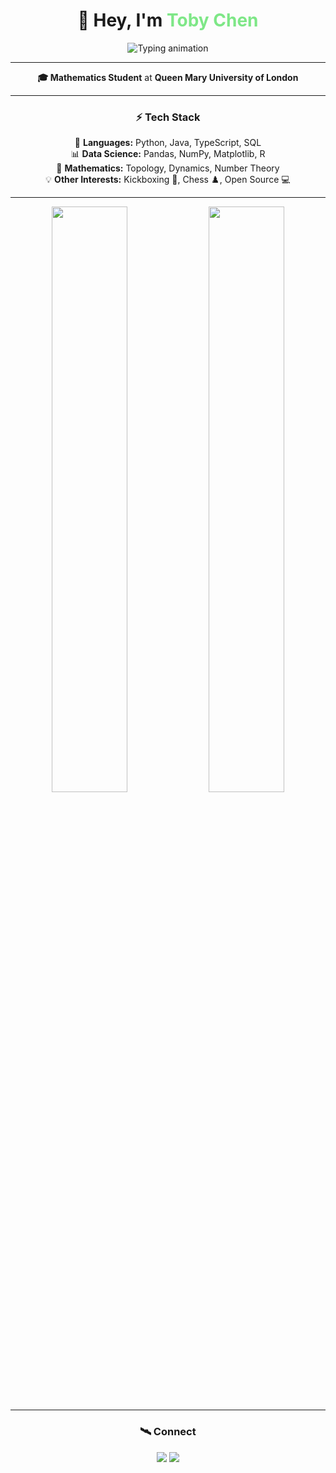 <h1 align="center">🧮 Hey, I'm <span style="color:#7EE787;">Toby Chen</span></h1>

<p align="center">
  <img src="https://readme-typing-svg.herokuapp.com?font=JetBrains+Mono&size=25&pause=1000&color=7EE787&center=true&vCenter=true&width=550&lines=Mathematician+and+Problem+Solver.;Always+Having+Fun.;Building+Things+That+Matter.;You+are+Still+Reading+This?" alt="Typing animation" />
</p>

---

<p align="center">
  <b>🎓 Mathematics Student</b> at <strong>Queen Mary University of London</strong>  
</p>

---

<div align="center">

### ⚡ Tech Stack
<p>
  🧠 <b>Languages:</b> Python, Java, TypeScript, SQL <br>
  📊 <b>Data Science:</b> Pandas, NumPy, Matplotlib, R <br>
  🔢 <b>Mathematics:</b> Topology, Dynamics, Number Theory <br>
  💡 <b>Other Interests:</b> Kickboxing 🥊, Chess ♟️, Open Source 💻  
</p>

---

<img src="https://github-readme-stats.vercel.app/api?username=ToadBoyChen&show_icons=true&theme=tokyonight&hide_border=true&border_radius=10&include_all_commits=true&count_private=true" width="49%">
<img src="https://github-readme-stats.vercel.app/api/top-langs/?username=ToadBoyChen&layout=compact&theme=tokyonight&hide_border=true&border_radius=10" width="49%">

---

### 🛰️ Connect
<p>
  <a href="https://github.com/ToadBoyChen" target="_blank"><img src="https://img.shields.io/badge/GitHub-181717?style=for-the-badge&logo=github" /></a>
  <a href="[https://www.linkedin.com/in/toby-chen](https://www.linkedin.com/in/toby-chen-167519298/)" target="_blank"><img src="https://img.shields.io/badge/LinkedIn-0A66C2?style=for-the-badge&logo=linkedin" /></a>
</p>

</div>
